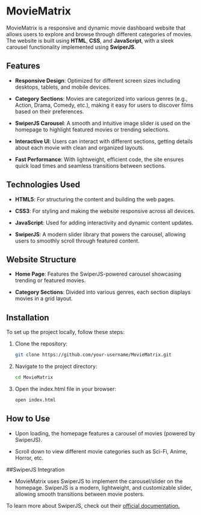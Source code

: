 # MovieMatrix

MovieMatrix is a responsive and dynamic movie dashboard website that allows users to explore and browse through different categories of movies. The website is built using **HTML**, **CSS**, and **JavaScript**, with a sleek carousel functionality implemented using **SwiperJS**.

## Features

- **Responsive Design**: Optimized for different screen sizes including desktops, tablets, and mobile devices.
  
- **Category Sections**: Movies are categorized into various genres (e.g., Action, Drama, Comedy, etc.), making it easy for users to discover films based on their preferences.
  
- **SwiperJS Carousel**: A smooth and intuitive image slider is used on the homepage to highlight featured movies or trending selections.

- **Interactive UI**: Users can interact with different sections, getting details about each movie with clean and organized layouts.

- **Fast Performance**: With lightweight, efficient code, the site ensures quick load times and seamless transitions between sections.

## Technologies Used

- **HTML5**: For structuring the content and building the web pages.

- **CSS3**: For styling and making the website responsive across all devices.

- **JavaScript**: Used for adding interactivity and dynamic content updates.

- **SwiperJS**: A modern slider library that powers the carousel, allowing users to smoothly scroll through featured content.

## Website Structure

- **Home Page**: Features the SwiperJS-powered carousel showcasing trending or featured movies.

- **Category Sections**: Divided into various genres, each section displays movies in a grid layout.



## Installation

To set up the project locally, follow these steps:

1. Clone the repository:
   ```bash
   git clone https://github.com/your-username/MovieMatrix.git

1. Navigate to the project directory:
   ```bash
   cd MovieMatrix

1. Open the index.html file in your browser:
   ```bash
   open index.html

## How to Use

- Upon loading, the homepage features a carousel of movies (powered by SwiperJS).
  
- Scroll down to view different movie categories such as Sci-Fi, Anime, Horror, etc.

##SwiperJS Integration

- MovieMatrix uses SwiperJS to implement the carousel/slider on the homepage. SwiperJS is a modern, lightweight, and customizable slider, allowing smooth transitions between movie posters.

To learn more about SwiperJS, check out their [official documentation.](https://swiperjs.com/)
 
